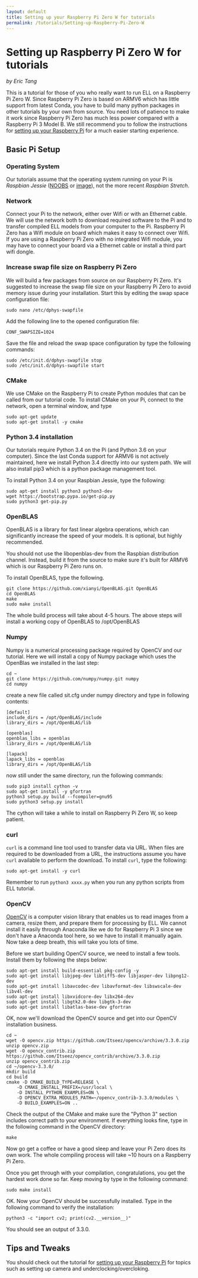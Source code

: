 ```yaml
---
layout: default
title: Setting up your Raspberry Pi Zero W for tutorials
permalink: /tutorials/Setting-up-Raspberry-Pi-Zero-W
---
```


# Setting up Raspberry Pi Zero W for tutorials

*by Eric Tang*

This is a tutorial for those of you who really want to run ELL on a Raspberry Pi Zero W. Since Raspberry Pi Zero is based on ARMV6 which has little support from latest Conda, you have to build many python packages in other tutorials by your own from source. You need lots of patience to make it work since Raspberry Pi Zero has much less power compared with a Raspberry Pi 3 Model B. We still recommend you to follow the instructions for [setting up your Raspberry Pi](/ELL/tutorials/Setting-up-your-Raspberry-Pi) for a much easier starting experience.

## Basic Pi Setup

### Operating System
Our tutorials assume that the operating system running on your Pi is *Raspbian Jessie* ([NOOBS](https://downloads.raspberrypi.org/NOOBS/images/NOOBS-2017-07-05/) or [image](https://downloads.raspberrypi.org/raspbian/images/raspbian-2017-07-05/)), not the more recent *Raspbian Stretch*.

### Network
Connect your Pi to the network, either over Wifi or with an Ethernet cable. We will use the network both to download required software to the Pi and to transfer compiled ELL models from your computer to the Pi. Raspberry Pi Zero has a Wifi module on board which makes it easy to connect over Wifi. If you are using a Raspberry Pi Zero with no integrated Wifi module, you may have to connect your board via a Ethernet cable or install a third part wifi dongle.

### Increase swap file size on Raspberry Pi Zero
We will build a few packages from source on our Raspberry Pi Zero. It's suggested to increase the swap file size on your Raspberry Pi Zero to avoid memory issue during your installation. 
Start this by editing the swap space configuration file:

```shell
sudo nano /etc/dphys-swapfile
```

Add the following line to the opened configuration file:

```shell
CONF_SWAPSIZE=1024
```

Save the file and reload the swap space configuration by type the following commands:

```shell
sudo /etc/init.d/dphys-swapfile stop
sudo /etc/init.d/dphys-swapfile start
```

### CMake
We use CMake on the Raspberry Pi to create Python modules that can be called from our tutorial code. To install CMake on your Pi, connect to the network, open a terminal window, and type

```shell
sudo apt-get update
sudo apt-get install -y cmake
```

### Python 3.4 installation
Our tutorials require Python 3.4 on the Pi (and Python 3.6 on your computer). Since the last Conda support for ARMV6 is not actively maintained, here we install Python 3.4 directly into our system path. We will also install pip3 which is a python package management tool.

To install Python 3.4 on your Raspbian Jessie, type the following:

```shell
sudo apt-get install python3 python3-dev
wget https://bootstrap.pypa.io/get-pip.py
sudo python3 get-pip.py
```

### OpenBLAS
OpenBLAS is a library for fast linear algebra operations, which can significantly increase the speed of your models. It is optional, but highly recommended.

You should not use the libopenblas-dev from the Raspbian distribution channel. Instead, build it from the source to make sure it's built for ARMV6 which is our Raspberry Pi Zero runs on. 

To install OpenBLAS, type the following.

```shell
git clone https://github.com/xianyi/OpenBLAS.git OpenBLAS
cd OpenBLAS
make
sudo make install
```

The whole build process will take about 4-5 hours. The above steps will install a working copy of OpenBLAS to /opt/OpenBLAS

### Numpy
Numpy is a numerical processing package required by OpenCV and our tutorial. Here we will install a copy of Numpy package which uses the OpenBlas we installed in the last step:

```shell
cd ~
git clone https://github.com/numpy/numpy.git numpy
cd numpy
```

create a new file called sit.cfg under numpy directory and type in following contents:

```shell
[default]
include_dirs = /opt/OpenBLAS/include
library_dirs = /opt/OpenBLAS/lib
 
[openblas]
openblas_libs = openblas
library_dirs = /opt/OpenBLAS/lib
 
[lapack]
lapack_libs = openblas
library_dirs = /opt/OpenBLAS/lib
```

now still under the same directory, run the following commands:

```shell
sudo pip3 install cython -v
sudo apt-get install -y gfortran
python3 setup.py build --fcompiler=gnu95
sudo python3 setup.py install
```

The cython will take a while to install on Raspberry Pi Zero W, so keep patient.

### curl
`curl` is a command line tool used to transfer data via URL. When files are required to be downloaded from a URL, the instructions assume you have `curl` available to perform the download. To install `curl`, type the following:
```shell
sudo apt-get install -y curl
```

Remember to run `python3 xxxx.py` when you run any python scripts from ELL tutorial.

### OpenCV
[OpenCV](http://opencv.org/) is a computer vision library that enables us to read images from a camera, resize them, and prepare them for processing by ELL. We cannot install it easily through Anaconda like we do for Raspberry Pi 3 since we don't have a Anaconda tool here, so we have to install it manually again. Now take a deep breath, this will take you lots of time.

Before we start building OpenCV source, we need to install a few tools. Install them by following the steps below:

```shell
sudo apt-get install build-essential pkg-config -y
sudo apt-get install libjpeg-dev libtiff5-dev libjasper-dev libpng12-dev
sudo apt-get install libavcodec-dev libavformat-dev libswscale-dev libv4l-dev
sudo apt-get install libxvidcore-dev libx264-dev
sudo apt-get install libgtk2.0-dev libgtk-3-dev
sudo apt-get install libatlas-base-dev gfortran
```

OK, now we'll download the OpenCV source and get into our OpenCV installation business.

```shell
cd ~
wget -O opencv.zip https://github.com/Itseez/opencv/archive/3.3.0.zip
unzip opencv.zip
wget -O opencv_contrib.zip https://github.com/Itseez/opencv_contrib/archive/3.3.0.zip
unzip opencv_contrib.zip
cd ~/opencv-3.3.0/
mkdir build
cd build
cmake -D CMAKE_BUILD_TYPE=RELEASE \
    -D CMAKE_INSTALL_PREFIX=/usr/local \
    -D INSTALL_PYTHON_EXAMPLES=ON \
    -D OPENCV_EXTRA_MODULES_PATH=~/opencv_contrib-3.3.0/modules \
    -D BUILD_EXAMPLES=ON ..
```

Check the output of the CMake and make sure the "Python 3" section includes correct path to your environment. If everything looks fine, type in the following command in the OpenCV directory:

```shell
make
```

Now go get a coffee or have a good sleep and leave your Pi Zero does its own work. The whole compiling process will take ~10 hours on a Raspberry Pi Zero. 

Once you get through with your compilation, congratulations, you get the hardest work done so far. Keep moving by type in the following command:

```shell
sudo make install
```

OK. Now your OpenCV should be successfully installed. Type in the following command to verify the installation:

```shell
python3 -c "import cv2; print(cv2.__version__)"
```

You should see an output of 3.3.0.


## Tips and Tweaks

You should check out the tutorial for [setting up your Raspberry Pi](/ELL/tutorials/Setting-up-your-Raspberry-Pi) for topics such as setting up camera and underclocking/overcloking. 